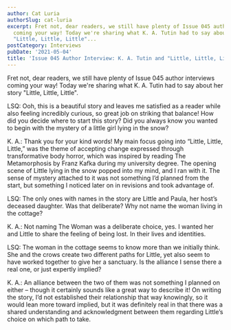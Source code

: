 ```yaml
---
author: Cat Luria
authorSlug: cat-luria
excerpt: Fret not, dear readers, we still have plenty of Issue 045 author interviews
  coming your way! Today we're sharing what K. A. Tutin had to say about her story
  "Little, Little, Little"...
postCategory: Interviews
pubDate: '2021-05-04'
title: 'Issue 045 Author Interview: K. A. Tutin and "Little, Little, Little"'
---
```

Fret not, dear readers, we still have plenty of Issue 045 author interviews coming your way! Today we're sharing what K. A. Tutin had to say about her story "Little, Little, Little".

LSQ: Ooh, this is a beautiful story and leaves me satisfied as a reader while also feeling incredibly curious, so great job on striking that balance! How did you decide where to start this story? Did you always know you wanted to begin with the mystery of a little girl lying in the snow?

K. A.: Thank you for your kind words! My main focus going into “Little, Little, Little,” was the theme of accepting change expressed through transformative body horror, which was inspired by reading The Metamorphosis by Franz Kafka during my university degree. The opening scene of Little lying in the snow popped into my mind, and I ran with it. The sense of mystery attached to it was not something I’d planned from the start, but something I noticed later on in revisions and took advantage of.

LSQ: The only ones with names in the story are Little and Paula, her host’s deceased daughter. Was that deliberate? Why not name the woman living in the cottage?

K. A.: Not naming The Woman was a deliberate choice, yes. I wanted her and Little to share the feeling of being lost. In their lives and identities.

LSQ: The woman in the cottage seems to know more than we initially think. She and the crows create two different paths for Little, yet also seem to have worked together to give her a sanctuary. Is the alliance I sense there a real one, or just expertly implied?

K. A.: An alliance between the two of them was not something I planned on either – though it certainly sounds like a great way to describe it! On writing the story, I’d not established their relationship that way knowingly, so it would lean more toward implied, but it was definitely real in that there was a shared understanding and acknowledgment between them regarding Little’s choice on which path to take.
